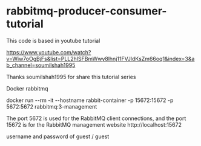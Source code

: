 # rabbitmq-producer-consumer-tutorial


This code is based in youtube tutorial

https://www.youtube.com/watch?v=Wiw7oOgBjFs&list=PLL2hlSFBmWwy8lhnj11FVJldKsZm66oq1&index=3&ab_channel=soumilshah1995

Thanks soumilshah1995 for share this tutorial series

Docker rabbitmq

docker run --rm -it --hostname rabbit-container -p 15672:15672 -p 5672:5672 rabbitmq:3-management



The port 5672 is used for the RabbitMQ client connections, and the port 15672 is for the RabbitMQ management website
http://localhost:15672


username and password of guest / guest